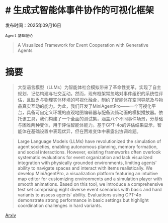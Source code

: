 # # 生成式智能体事件协作的可视化框架

发布时间：2025年09月16日

`Agent` `基础理论`

> A Visualized Framework for Event Cooperation with Generative Agents

# 摘要

> 大型语言模型（LLMs）为智能体社会模拟带来了革命性变革，实现了自主规划、记忆构建与社交互动。然而，现有框架常忽略对事件组织的系统性评估，且缺乏与物理实体环境的可视化融合，制约了智能体在空间导航及与物品真实互动的能力。为此，我们开发了MiniAgentPro——一个可视化平台，具备可自定义环境的直观地图编辑器与配备流畅动画的模拟播放器。依托该工具，我们构建了一个全面的测试集，涵盖八个不同事件场景，分基础与困难两种变体，用于评估智能体能力。基于GPT-4o的评估结果显示，智能体在基础设置中表现优异，但在困难变体中暴露出协调难题。

> Large Language Models (LLMs) have revolutionized the simulation of agent societies, enabling autonomous planning, memory formation, and social interactions. However, existing frameworks often overlook systematic evaluations for event organization and lack visualized integration with physically grounded environments, limiting agents' ability to navigate spaces and interact with items realistically. We develop MiniAgentPro, a visualization platform featuring an intuitive map editor for customizing environments and a simulation player with smooth animations. Based on this tool, we introduce a comprehensive test set comprising eight diverse event scenarios with basic and hard variants to assess agents' ability. Evaluations using GPT-4o demonstrate strong performance in basic settings but highlight coordination challenges in hard variants.

[Arxiv](https://arxiv.org/abs/2509.13011)